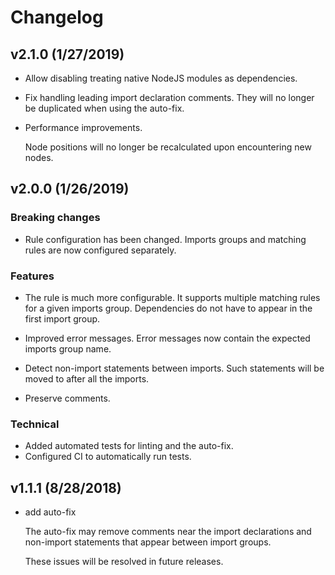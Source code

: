 # Changelog

## v2.1.0 (1/27/2019)

- Allow disabling treating native NodeJS modules as dependencies.

- Fix handling leading import declaration comments. They will no longer be duplicated when using the
  auto-fix.

- Performance improvements.

  Node positions will no longer be recalculated upon encountering new nodes.

## v2.0.0 (1/26/2019)

### Breaking changes

- Rule configuration has been changed. Imports groups and matching rules are now configured
  separately.

### Features

- The rule is much more configurable. It supports multiple matching rules for a given imports
  group. Dependencies do not have to appear in the first import group.

- Improved error messages. Error messages now contain the expected imports group name.

- Detect non-import statements between imports. Such statements will be moved to after all the
  imports.

- Preserve comments.

### Technical

- Added automated tests for linting and the auto-fix.
- Configured CI to automatically run tests.

## v1.1.1 (8/28/2018)

- add auto-fix

  The auto-fix may remove comments near the import declarations and non-import statements that
  appear between import groups.

  These issues will be resolved in future releases.

